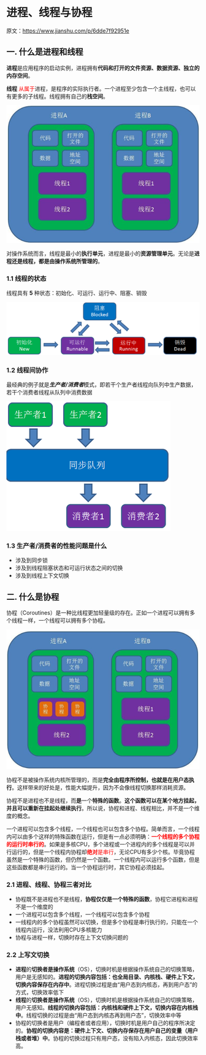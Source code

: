 # 进程、线程与协程

原文：https://www.jianshu.com/p/6dde7f92951e



## 一. 什么是进程和线程

**进程**是应用程序的启动实例，进程拥有**代码和打开的文件资源、数据资源、独立的内存空间**。

**线程** <font color='red'>从属于</font>进程，是程序的实际执行者。一个进程至少包含一个主线程，也可以有更多的子线程。线程拥有自己的**栈空间**。

![1](./images/Process_Thread_Coroutine/1.png)

对操作系统而言，线程是最小的**执行单元**，进程是最小的**资源管理单元**。无论是**进程还是线程，都是由操作系统所管理的**。

### 1.1 线程的状态

线程具有 **5** 种状态：初始化、可运行、运行中、阻塞、销毁

![2](./images/Process_Thread_Coroutine/2.png)

### 1.2 线程间协作

最经典的例子就是***生产者/消费者***模式，即若干个生产者线程向队列中生产数据，若干个消费者线程从队列中消费数据

![3](./images/Process_Thread_Coroutine/3.png)

### 1.3 生产者/消费者的性能问题是什么

* 涉及到同步锁
* 涉及到线程阻塞状态和可运行状态之间的切换
* 涉及到线程上下文切换

## 二. 什么是协程

协程（Coroutines）是一种比线程更加轻量级的存在。正如一个进程可以拥有多个线程一样，一个线程可以拥有多个协程。

![4](./images/Process_Thread_Coroutine/4.png)

协程不是被操作系统内核所管理的，而是**完全由程序所控制，也就是在用户态执行**。这样带来的好处是，性能大幅提升，因为不会像线程切换那样消耗资源。

协程不是进程也不是线程，而**是**一个**特殊的函数**。**这个函数可以在某个地方挂起，并且可以重新在挂起处继续执行**。所以说，协程和进程、线程相比，并不是一个维度的概念。

一个进程可以包含多个线程，一个线程也可以包含多个协程。简单而言，一个线程内可以由多个这样的特殊函数在运行，但是有一点必须明确：<font color='red'>**一个线程的多个协程的运行时串行的**</font>。如果是多核CPU，多个进程或一个进程内的多个线程是可以并行运行的，但是一个线程内协程却<font color='red'>**绝对**是串行</font>，无论CPU有多少个核。毕竟协程虽然是一个特殊的函数，但仍然是一个函数。一个线程内可以运行多个函数，但是这些函数都是串行运行的。当一个协程运行时，其它协程必须挂起。

### 2.1 进程、线程、协程三者对比

* 协程既不是进程也不是线程，**协程仅仅是一个特殊的函数**，协程它进程和进程不是一个维度的
* 一个进程可以包含多个线程，一个线程可以包含多个协程
* 一线程内的多个协程虽然可以切换，但是多个协程是串行执行的，只能在一个线程内运行，没法利用CPU多核能力
* 协程与进程一样，切换时存在上下文切换问题的

### 2.2 上写文切换

* **进程**的**切换者是操作系统**（OS），切换时机是根据操作系统自己的切换策略，用户是无感知的。**进程的切换内容包括：也全局目录、内核栈、硬件上下文，切换内容保存在内存中**。进程切换过程是由“用户态到内核态，再到用户态”的方式，切换效率低下
* **线程**的**切换者是操作系统**（OS），切换时机是根据操作系统自己的切换策略，用户无感知。**线程的切换内容包括：内核栈和硬件上下文，切换内容在内核栈中**。线程切换的过程是由“用户态到内核态再到用户态”，切换效率中等
* 协程的切换者是用户（编程者或者应用），切换时机是用户自己的程序所决定的。**协程的切换内容是：硬件上下文、切换内存保存在用户自己的变量（用户栈或者堆）中**。协程的切换过程只有用户态，没有陷入内核态，因此切换效率高。



